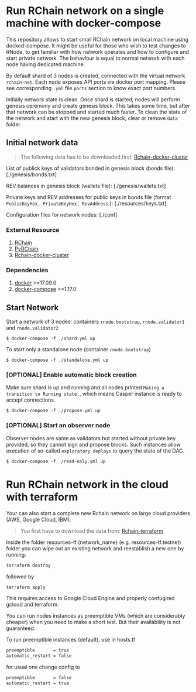 # Run RChain network on a single machine with docker-compose

This repository allows to start small RChain network on local machine using
docked-compose. It might be useful for those who wish to test changes to RNode, to get familiar with how network operates and how to configure and start private network. The behaviour is equal to normal network with each node having dedicated machine.

By default shard of 3 nodes is created, connected with the virtual network `rchain-net`. Each node exposes API ports via docker port mapping. Please see corresponding `.yml` file `ports` section to know exact port numbers.

Initially network state is clean. Once shard is started, nodes will perform genesis ceremony and create genesis block. This takes some time, but after that network can be stopped and started much faster. To clean the state of the network and start with the new genesis block, clear or remove `data` folder.

## Initial network data

> The following data has to be downloaded first: [Rchain-docker-cluster](https://github.com/nzpr/rchain-docker-cluster)

List of publick keys of validators bonded in genesis block (bonds file): [./genesis/bonds.txt]

REV balances in genesis block (wallets file): [./genesis/wallets.txt]

Private keys and REV addresses for public keys in bonds file (format `PublicKeyHex, PrivateKeyHex, RevAddress`.): [./resources/keys.txt].

Configuration files for network nodes: [./conf]

### External Resource

1. [RChain](https://github.com/rchain/rchain)
2. [PyRChain](https://github.com/rchain/pyrchain)
3. [Rchain-docker-cluster](https://github.com/nzpr/rchain-docker-cluster)

### Dependencies

1. [docker](https://docs.docker.com/install/) >=17.09.0
2. [docker-compose](https://docs.docker.com/compose/install/) >=1.17.0

## Start Network

Start a network of 3 nodes: containers `rnode.bootstrap`, `rnode.validator1` and `rnode.validator2`

    $ docker-compose -f ./shard.yml up

To start only a standalone node (container `rnode.bootstrap`)

    $ docker-compose -f ./standalone.yml up

### [OPTIONAL] Enable automatic block creation

Make sure shard is up and running and all nodes printed `Making a transition to Running state.`, which means Casper instance is ready to accept connections.

    $ docker-compose -f ./propose.yml up

### [OPTIONAL] Start an observer node

Observer nodes are same as validators but started without private key provided, so they cannot sign and propose blocks. Such instances allow execution of so-called `exploratory deploys` to query the state of the DAG.

    $ docker-compose -f ./read-only.yml up

# Run RChain network in the cloud with terraform

Your can also start a complete new Rchain network on large cloud providers (AWS, Google Cloud, IBM).

> You first have to download the data from: [Rchain-terraform](https://github.com/rchain/rchain-testnet-node).

Inside the folder resources-tf.{network_name} (e.g. resources-tf.testnet) folder you can wipe out an existing network and reestablish a new one by running:

```bash
terraform destroy
```

followed by

```bash
terraform apply
```

This requires access to Google Cloud Engine and properly confugired gcloud and terraform.

You can run nodes instances as preemptible VMs (which are considerably cheaper) when you need to make a short test.
But their availability is not guaranteed.

To run preemptible instances (default), use in hosts.tf

```bash
preemptible       = true
automatic_restart = false
```

for usual one change config to

```bash
preemptible       = false
automatic_restart = true
```
